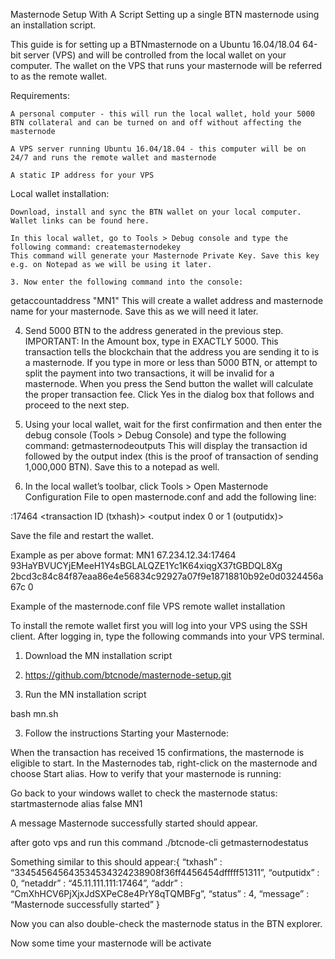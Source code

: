 Masternode Setup With A Script
Setting up a single BTN masternode using an installation script.

This guide is for setting up a BTNmasternode on a Ubuntu 16.04/18.04 64-bit server (VPS) and will be controlled from the local wallet on your computer. The wallet on the VPS that runs your masternode will be referred to as the remote wallet.

Requirements:


    A personal computer - this will run the local wallet, hold your 5000 BTN collateral and can be turned on and off without affecting the masternode

    A VPS server running Ubuntu 16.04/18.04 - this computer will be on 24/7 and runs the remote wallet and masternode

    A static IP address for your VPS

Local wallet installation:

    Download, install and sync the BTN wallet on your local computer. Wallet links can be found here.

    In this local wallet, go to Tools > Debug console and type the following command: createmasternodekey 
    This command will generate your Masternode Private Key. Save this key e.g. on Notepad as we will be using it later.
    
    3. Now enter the following command into the console:

 getaccountaddress "MN1" This will create a wallet address and masternode name for your masternode. Save this as we will need it later.
 
 4. Send 5000 BTN to the address generated in the previous step. IMPORTANT: In the Amount box, type in EXACTLY 5000. This transaction tells the blockchain that the address you are sending it to is a masternode. If you type in more or less than 5000 BTN, or attempt to split the payment into two transactions, it will be invalid for a masternode. When you press the Send button the wallet will calculate the proper transaction fee. Click Yes in the dialog box that follows and proceed to the next step.

5. Using your local wallet, wait for the first confirmation and then enter the debug console (Tools > Debug Console) and type the following command: getmasternodeoutputs This will display the transaction id followed by the output index (this is the proof of transaction of sending 1,000,000 BTN). Save this to a notepad as well.

6. In the local wallet’s toolbar, click Tools > Open Masternode Configuration File to open masternode.conf and add the following line:

<MN alias> <unique IP address>:17464 <your MN private key> <transaction ID (txhash)> <output index 0 or 1 (outputidx)>
  
  Save the file and restart the wallet.

Example as per above format:
MN1 67.234.12.34:17464 93HaYBVUCYjEMeeH1Y4sBGLALQZE1Yc1K64xiqgX37tGBDQL8Xg 2bcd3c84c84f87eaa86e4e56834c92927a07f9e18718810b92e0d0324456a67c 0

Example of the masternode.conf file
VPS remote wallet installation

To install the remote wallet first you will log into your VPS using the SSH client. After logging in, type the following commands into your VPS terminal.

1. Download the MN installation script
2. https://github.com/btcnode/masternode-setup.git

2. Run the MN installation script

bash mn.sh

3. Follow the instructions
Starting your Masternode:

When the transaction has received 15 confirmations, the masternode is eligible to start. In the Masternodes tab, right-click on the masternode and choose Start alias.
How to verify that your masternode is running:

Go back to your windows wallet to check the masternode status: startmasternode alias false MN1

A message Masternode successfully started should appear.

after goto vps and run this command ./btcnode-cli getmasternodestatus


Something similar to this should appear:{
“txhash” : “334545645643534534324238908f36ff4456454dfffff51311”,
“outputidx” : 0,
“netaddr” : “45.11.111.111:17464”,
“addr” : “CmXhHCV6PjXjxJdSXPeC8e4PrY8qTQMBFg”,
“status” : 4,
“message” : “Masternode successfully started”
}

Now you can also double-check the masternode status in the BTN explorer.

Now some time your masternode will be activate

